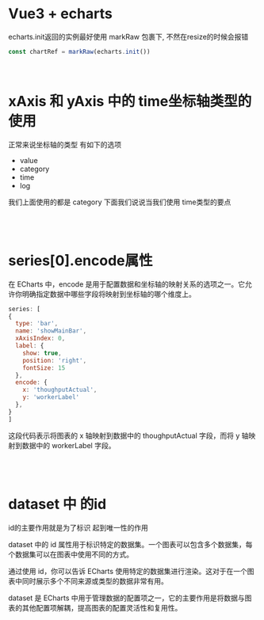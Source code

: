 # Vue3 + echarts
echarts.init返回的实例最好使用 markRaw 包裹下, 不然在resize的时候会报错
```js
const chartRef = markRaw(echarts.init())
```

<br>

# xAxis 和 yAxis 中的 time坐标轴类型的使用
正常来说坐标轴的类型 有如下的选项
- value
- category
- time
- log

我们上面使用的都是 category 下面我们说说当我们使用 time类型的要点

<br><br>

# series[0].encode属性
在 ECharts 中，encode 是用于配置数据和坐标轴的映射关系的选项之一。它允许你明确指定数据中哪些字段将映射到坐标轴的哪个维度上。

```js
series: [
{
  type: 'bar',
  name: 'showMainBar',
  xAxisIndex: 0,
  label: {
    show: true,
    position: 'right',
    fontSize: 15
  },
  encode: {
    x: 'thoughputActual',
    y: 'workerLabel'
  },
}
]
```

这段代码表示将图表的 x 轴映射到数据中的 thoughputActual 字段，而将 y 轴映射到数据中的 workerLabel 字段。

<br><br>

# dataset 中 的id
id的主要作用就是为了标识 起到唯一性的作用

dataset 中的 id 属性用于标识特定的数据集。一个图表可以包含多个数据集，每个数据集可以在图表中使用不同的方式。

通过使用 id，你可以告诉 ECharts 使用特定的数据集进行渲染。这对于在一个图表中同时展示多个不同来源或类型的数据非常有用。

dataset 是 ECharts 中用于管理数据的配置项之一，它的主要作用是将数据与图表的其他配置项解耦，提高图表的配置灵活性和复用性。